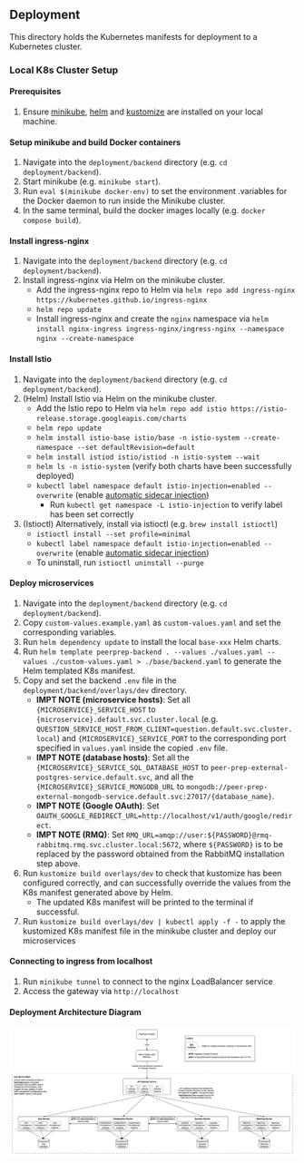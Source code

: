 ## Deployment
This directory holds the Kubernetes manifests for deployment to a Kubernetes cluster.

### Local K8s Cluster Setup
#### Prerequisites
1. Ensure [minikube](https://minikube.sigs.k8s.io/docs/start/), [helm](https://helm.sh/) and [kustomize](https://kustomize.io/) are installed on your local machine.

#### Setup minikube and build Docker containers
1. Navigate into the `deployment/backend` directory (e.g. `cd deployment/backend`).
1. Start minikube (e.g. `minikube start`).
1. Run `eval $(minikube docker-env)` to set the environment .variables for the Docker daemon to run inside the Minikube cluster.
1. In the same terminal, build the docker images locally (e.g. `docker compose build`).

#### Install ingress-nginx
1. Navigate into the `deployment/backend` directory (e.g. `cd deployment/backend`).
1. Install ingress-nginx via Helm on the minikube cluster.
    <!-- Installing directly from Helm to install ingress-nginx into a separate namespace 'nginx'. We cannot specify custom namespaces under 'dependencies' of our custom Helm chart -->
    - Add the ingress-nginx repo to Helm via `helm repo add ingress-nginx https://kubernetes.github.io/ingress-nginx`
    - `helm repo update`
    - Install ingress-nginx and create the `nginx` namespace via `helm install nginx-ingress ingress-nginx/ingress-nginx --namespace nginx --create-namespace`

#### Install Istio
1. Navigate into the `deployment/backend` directory (e.g. `cd deployment/backend`).
1. (Helm) Install Istio via Helm on the minikube cluster.
    - Add the Istio repo to Helm via `helm repo add istio https://istio-release.storage.googleapis.com/charts`
    - `helm repo update`
    - `helm install istio-base istio/base -n istio-system --create-namespace --set defaultRevision=default`
    - `helm install istiod istio/istiod -n istio-system --wait`
    - `helm ls -n istio-system` (verify both charts have been successfully deployed)
    - `kubectl label namespace default istio-injection=enabled --overwrite` (enable [automatic sidecar injection](https://istio.io/latest/docs/setup/additional-setup/sidecar-injection/))
        - Run `kubectl get namespace -L istio-injection` to verify label has been set correctly
1. (Istioctl) Alternatively, install via istioctl (e.g. `brew install istioctl`)
    - `istioctl install --set profile=minimal`
    - `kubectl label namespace default istio-injection=enabled --overwrite` (enable [automatic sidecar injection](https://istio.io/latest/docs/setup/additional-setup/sidecar-injection/))
    - To uninstall, run `istioctl uninstall --purge`

#### Deploy microservices
1. Navigate into the `deployment/backend` directory (e.g. `cd deployment/backend`).
1. Copy `custom-values.example.yaml` as `custom-values.yaml` and set the corresponding variables.
1. Run `helm dependency update` to install the local `base-xxx` Helm charts.
1. Run `helm template peerprep-backend . --values ./values.yaml --values ./custom-values.yaml > ./base/backend.yaml` to generate the Helm templated K8s manifest.
1. Copy and set the backend `.env` file in the `deployment/backend/overlays/dev` directory.
    - **IMPT NOTE (microservice hosts)**: Set all `{MICROSERVICE}_SERVICE_HOST` to `{microservice}.default.svc.cluster.local` (e.g. `QUESTION_SERVICE_HOST_FROM_CLIENT=question.default.svc.cluster.local`) and `{MICROSERVICE}_SERVICE_PORT` to the corresponding port specified in `values.yaml` inside the copied `.env` file.
    - **IMPT NOTE (database hosts)**: Set all the `{MICROSERVICE}_SERVICE_SQL_DATABASE_HOST` to `peer-prep-external-postgres-service.default.svc`, and all the `{MICROSERVICE}_SERVICE_MONGODB_URL` to `mongodb://peer-prep-external-mongodb-service.default.svc:27017/{database_name}`.
    - **IMPT NOTE (Google OAuth)**: Set `OAUTH_GOOGLE_REDIRECT_URL=http://localhost/v1/auth/google/redirect`.
    - **IMPT NOTE (RMQ)**: Set `RMQ_URL=amqp://user:${PASSWORD}@rmq-rabbitmq.rmq.svc.cluster.local:5672`, where `${PASSWORD}` is to be replaced by the password obtained from the RabbitMQ installation step above.
1. Run `kustomize build overlays/dev` to check that kustomize has been configured correctly, and can successfully override the values from the K8s manifest generated above by Helm.
    - The updated K8s manifest will be printed to the terminal if successful.
1. Run `kustomize build overlays/dev | kubectl apply -f -` to apply the kustomized K8s manifest file in the minikube cluster and deploy our microservices

#### Connecting to ingress from localhost
1. Run `minikube tunnel` to connect to the nginx LoadBalancer service
1. Access the gateway via `http://localhost`
<!-- 1. To access the API gateway from localhost, run `kubectl port-forward deployment/gateway 4000:4000`. This is a temporary workaround until the ingress is properly configured. -->

#### Deployment Architecture Diagram
![Deployment Architecture Diagram](deployment_architecture.png)
